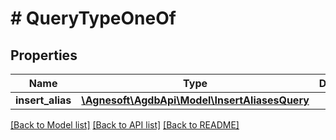 # # QueryTypeOneOf

## Properties

Name | Type | Description | Notes
------------ | ------------- | ------------- | -------------
**insert_alias** | [**\Agnesoft\AgdbApi\Model\InsertAliasesQuery**](InsertAliasesQuery.md) |  |

[[Back to Model list]](../../README.md#models) [[Back to API list]](../../README.md#endpoints) [[Back to README]](../../README.md)
